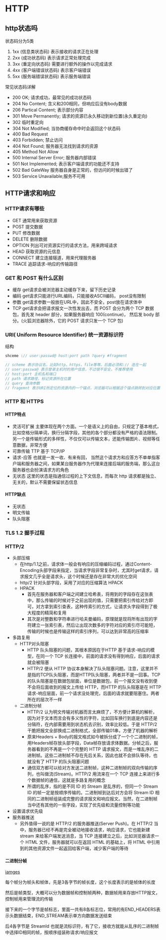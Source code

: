 # HTTP

## http状态吗

状态码分为5类

1. 1xx (信息类状态码) 表示接收的请求正在处理
2. 2xx (成功状态码) 表示请求正常处理完成
3. 3xx (重定向状态码) 需要进行额外的操作以完成请求
4. 4xx (客户端错误状态码) 表示客户端错误
5. 5xx (服务端错误状态码) 表示服务端错误

常见状态码详解

- 200 OK; 请求成功，最常见的成功状态码
- 204 No Content; 含义和200相同，但响应后没有body数据
- 206 Partical Content; 表示部分内容
- 301 Move Permanently; 请求的资源已永久移动到新位置(永久重定向)
- 302 临时重定向
- 304 Not Modified; 当协商缓存命中时会返回这个状态码
- 400 Bad Request
- 403 Forbidden; 禁止访问
- 404 Not Found; 服务器无法找到请求的资源
- 405 Method Not Allow
- 500 Internal Server Error; 服务器内部错误
- 501 Not Implemented; 表示客户端请求的功能还不支持
- 502 Bad GateWay 服务器自身是正常的，但访问的时候出错了
- 503 Service Unavailable;服务不可用

## HTTP请求和响应

### HTTP请求有哪些

- GET 通常用来获取资源
- POST 提交数据
- PUT 修改数据
- DELETE 删除数据
- OPTION 列出可对资源实行的请求方法，用来跨域请求
- HEAD 获取资源的元信息
- CONNECT 建立连接隧道，用来代理服务器
- TRACE 追踪请求-响应的传输路径

### GET 和 POST 有什么区别

- 缓存 get请求会被浏览器主动缓存下来，留下历史记录
- 编码 get请求只能进行URL编码，只能接收ASCII编码， post没有限制
- 参数 get请求参数一般放在URL中，因此不安全，post放在请求体中
- TCP  get请求会把请求报文一次性发出去，而 POST 会分为两个 TCP 数据包，首先发 header 部分，如果服务器响应 100(continue)， 然后发 body 部分。(火狐浏览器除外，它的 POST 请求只发一个 TCP 包)

### URI( Uniform Resource Identifier) 统一资源标识符

结构

```js
shceme :// user:passwd@ host:port path ?query #fragment

// scheme 表示协议名，比如http，https，file等等。后面必须和:// 连在一起
// user:passwa@ 表示登录主机时的用户信息，不过很不安全，不推荐使用
// host:port 主机名和端口
// path 请求路径，标记资源所在位置
// query 查询参数
// fragemnt 表示URI所定位的资源内的一个锚点，浏览器可以根据这个锚点跳转到对应位置
```

### HTTP 和 HTTPS

#### HTTP特点

- 灵活可扩展 主要体现在两个方面。一个是语义上的自由，只规定了基本格式，比如空格分隔单词，换行分隔字段，其他的各个部分都没有严格的语法限制。另一个是传输形式的多样性，不仅仅可以传输文本，还能传输图片、视频等任意数据，非常方便
- 可靠传输 TTP 基于 TCP/IP
- 请求-应答 也就是一发一收、有来有回， 当然这个请求方和应答方不单单指客户端和服务器之间，如果某台服务器作为代理来连接后端的服务端，那么这台服务器也会扮演请求方的角色
- 无状态 这里的状态是指通信过程的上下文信息，而每次 http 请求都是独立、无关的，默认不需要保留状态信息

#### HTTP缺点

- 无状态
- 明文传输
- 队头阻塞

### TLS 1.2 握手过程

### HTTP/2

- 头部压缩
  - 在http/1.1之前，请求体一般会有响应的压缩编码过程，通过Content-Encoding头部字段来指定，当请求字段非常复杂时，尤其时get请求，请求报文几乎全是请求头，这个时候还是存在非常大的优化空间
  - http/2 针对头部字段，采用了对应的压缩算法 HPACK
  - HPACK
    - 首先在服务器和客户端之间建立哈希表，将用到的字段存在这张表中，那么传输的时候对于之前出现的值，只需要把索引传给对方即可，对方拿到索引查表，这种传索引的方式，让请求头字段得到了极大程度的精简和复用
    - 其次是对整数和字符串进行哈夫曼编码，原理就是现将所有出现的字符建立一张索引表，然后让出现次数多的字符对应的索引尽可能短，传输的时候也是传输这样的索引序列，可以达到非常高的压缩率
- 多路复用
  - HTTP对头阻塞
    - HTTP 队头阻塞的问题，其根本原因在于HTTP 基于请求-响应的模型，在同一个 TCP 长连接中，前面的请求没有得到响应，后面的请求就会被阻塞
    - HTTP/2 便从 HTTP 协议本身解决了队头阻塞问题。注意，这里并不是指的TCP队头阻塞，而是HTTP队头阻塞，两者并不是一回事。TCP 的队头阻塞是在数据包层面，单位是数据包，前一个报文没有收到便不会将后面收到的报文上传给 HTTP，而HTTP 的队头阻塞是在 HTTP 请求-响应层面，前一个请求没处理完，后面的请求就要阻塞住。两者所在的层次不一样
  - 二进制分帧
    - HTTP/2 认为明文传输对机器而言太麻烦了，不方便计算机的解析，因为对于文本而言会有多义性的字符，比如回车换行到底是内容还是分隔符，在内部需要用到状态机去识别，效率比较低。于是 HTTP/2 干脆把报文全部换成二进制格式，全部传输01串，方便了机器的解析
    - 原来Headers + Body的报文格式如今被拆分成了一个个二进制的帧，用Headers帧存放头部字段，Data帧存放请求体数据。分帧之后，服务器看到的不再是一个个完整的 HTTP 请求报文，而是一堆乱序的二进制帧。这些二进制帧不存在先后关系，因此也就不会排队等待，也就没有了 HTTP 的队头阻塞问题
    - 通信双方都可以给对方发送二进制帧，这种二进制帧的双向传输的序列，也叫做流(Stream)。HTTP/2 用流来在一个 TCP 连接上来进行多个数据帧的通信，这就是多路复用的概念
    - 所谓的乱序，指的是不同 ID 的 Stream 是乱序的，但同一个 Stream ID 的帧一定是按顺序传输的。二进制帧到达后对方会将 Stream ID 相同的二进制帧组装成完整的请求报文和响应报文。当然，在二进制帧当中还有其他的一些字段，实现了优先级和流量控制等功能
- 设置请求优先级
- 服务器推送
  - 另外值得一说的是 HTTP/2 的服务器推送(Server Push)。在 HTTP/2 当中，服务器已经不再是完全被动地接收请求，响应请求，它也能新建 stream 来给客户端发送消息，当 TCP 连接建立之后，比如浏览器请求一个 HTML 文件，服务器就可以在返回 HTML 的基础上，将 HTML 中引用到的其他资源文件一起返回给客户端，减少客户端的等待

#### 二进制分帧

[iamges](../image/http2_frame.png)

每个帧分为帧头和帧体，先是3各字节的帧长度，这个长度表示的是帧体的长度

然后是帧类型，大概可以分为数据帧和控制帧两种，数据帧用来存放HTTP报文，控制帧用来管理流的传输

接下来的一个字节是帧标志，里面一共有8各标志位，常用的有END_HEADERS表示头数据结束，END_STREAM表示单方向数据发送结束

后4各字节是 StreamId 也就是流标识符，有了它，接收方就能从乱序的二进制帧中选择ID相同的帧，按顺序组装称请求/响应报文
